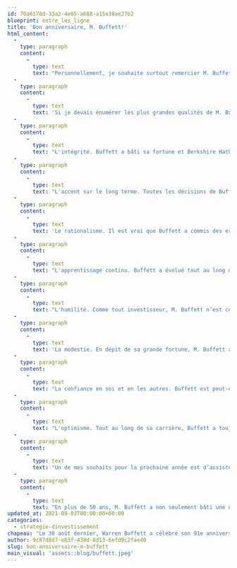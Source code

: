 ```yaml
---
id: 70a6178d-33a2-4e05-a688-a15e38ae27b2
blueprint: entre_les_ligne
title: 'Bon anniversaire, M. Buffett!'
html_content:
  -
    type: paragraph
    content:
      -
        type: text
        text: "Personnellement, je souhaite surtout remercier M. Buffett pour l'exemple extraordinaire qu'il a donné tant aux investisseurs qu'aux dirigeants d'entreprises pendant sa longue et combien fructueuse carrière.\_Un gros merci aussi pour tous les enseignements d’une valeur inestimable qu’il a généreusement partagés avec tous par le biais des lettres aux actionnaires et des assemblées annuelles de Berkshire Hathaway depuis plus de 50 ans."
  -
    type: paragraph
    content:
      -
        type: text
        text: 'Si je devais énumérer les plus grandes qualités de M. Buffett, voici celles que je citerais :'
  -
    type: paragraph
    content:
      -
        type: text
        text: "L'intégrité. Buffett a bâti sa fortune et Berkshire Hathaway, dont la valeur boursière atteint aujourd’hui près de 650\_G$\_US, en investissant simplement dans des entreprises de qualité à bon prix et en les conservant à très long terme. Il n’a pas eu recours à la dette, à l’ingénierie financière ou aux paris risqués. Son succès repose sur une réputation bâtie au fil des décennies et fondée sur l’honnêteté et l’honneur."
  -
    type: paragraph
    content:
      -
        type: text
        text: "L'accent sur le long terme. Toutes les décisions de Buffett ont été prises avec l’objectif de créer de la valeur à long terme pour les actionnaires de Berkshire; jamais a-t-il tenté de faire des coups d’argent rapide susceptibles de mettre la société à risque."
  -
    type: paragraph
    content:
      -
        type: text
        text: 'Le rationalisme. Il est vrai que Buffett a commis des erreurs (l’acquisition de plusieurs titres de sociétés aériennes me vient en tête), mais chacune de ses décisions était basée sur une évaluation objective lui ménageant une marge de sécurité confortable.'
  -
    type: paragraph
    content:
      -
        type: text
        text: "L'apprentissage continu. Buffett a évolué tout au long de sa longue carrière et il continue de le faire à 91 ans. Sa décision, il y a quelques années, d’investir un pourcentage substantiel du portefeuille d’actions de Berkshire dans Apple en est le meilleur exemple, lui qui avait toujours évité les sociétés technologiques dans le passé."
  -
    type: paragraph
    content:
      -
        type: text
        text: "L'humilité. Comme tout investisseur, M. Buffett n’est certainement pas infaillible. Ce qui le distingue de la grande majorité des autres investisseurs et dirigeants d’entreprises est qu’il n’hésite pas à admettre ses erreurs, souvent publiquement, et de les renverser rapidement."
  -
    type: paragraph
    content:
      -
        type: text
        text: 'La modestie. En dépit de sa grande fortune, M. Buffett a toujours vécu de manière modeste (du moins, pour un milliardaire). Il demeure encore aujourd’hui dans la maison qu’il a acquise en 1958 à Omaha. Le siège social de Berkshire, à cinq minutes de la maison de Buffett, est très modeste et n’attire définitivement pas l’attention.'
  -
    type: paragraph
    content:
      -
        type: text
        text: "La confiance en soi et en les autres. Buffett est peut-être humble, mais il a une grande confiance en ses moyens. Il n’a jamais hésité à aller à contre-courant du sentiment général et d’investir massivement lorsqu’il a déniché des occasions vraiment attrayantes (par exemple, l’acquisition de BNSF pour la somme de 34\_G$ US en novembre 2009, en pleine crise financière). Il fait également grandement confiance aux gens avec qui il travaille, conférant une grande autonomie aux dirigeants des entreprises détenues par Berkshire."
  -
    type: paragraph
    content:
      -
        type: text
        text: "L'optimisme. Tout au long de sa carrière, Buffett a toujours eu la plus grande confiance dans les perspectives de croissance et d’amélioration de l’économie américaine."
  -
    type: paragraph
    content:
      -
        type: text
        text: "Un de mes souhaits pour la prochaine année est d’assister à nouveau à l'assemblée annuelle de Berkshire Hathaway, en personne, à Omaha, après l’annulation deux années de suite de l’événement en présentiel. J’espère aussi que M. Charlie Munger, partenaire de toujours de M. Buffett, sera à ses côtés à cette occasion."
  -
    type: paragraph
    content:
      -
        type: text
        text: "En plus de 50 ans, M. Buffett a non seulement bâti une des plus belles sociétés au monde à partir de presque rien, il a aussi tracé la voie pour d’innombrables investisseurs «\_valeur\_». Merci et bon anniversaire, M. Buffett!"
updated_at: 2021-09-03T00:00:00+00:00
categories:
  - strategie-dinvestissement
chapeau: "Le 30 août dernier, Warren Buffett a célébré son 91e anniversaire de naissance. Souhaitons-lui santé et bonheur afin qu'il puisse continuer à faire ce qu’il aime à la tête de Berkshire Hathaway pendant encore plusieurs belles années."
author: 9c87d8d7-e83f-438d-8d13-6efd9c2fae40
slug: bon-anniversaire-m-buffett
main_visual: 'assets::blog/buffett.jpeg'
---
```

